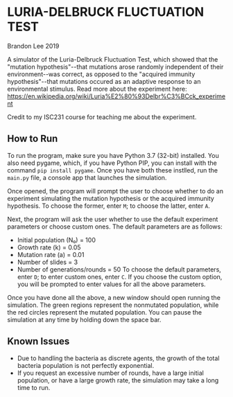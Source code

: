 # LURIA-DELBRUCK FLUCTUATION TEST
Brandon Lee 2019

A simulator of the Luria-Delbruck Fluctuation Test, which showed that the "mutation hypothesis"--that mutations arose randomly independent of their environment--was correct, as opposed to the "acquired immunity hypothesis"--that mutations occured as an adaptive response to an environmental stimulus. Read more about the experiment here: https://en.wikipedia.org/wiki/Luria%E2%80%93Delbr%C3%BCck_experiment

Credit to my ISC231 course for teaching me about the experiment.

## How to Run
To run the program, make sure you have Python 3.7 (32-bit) installed. You also need pygame, which, if you have Python PIP, you can install with the command `pip install pygame`. Once you have both these instlled, run the `main.py` file, a console app that launches the simulation.

Once opened, the program will prompt the user to choose whether to do an experiment simulating the mutation hypothesis or the acquired immunity hypothesis. To choose the former, enter `M`; to choose the latter, enter `A`.

Next, the program will ask the user whether to use the default experiment parameters or choose custom ones. The default parameters are as follows:
* Initial population (N₀) = 100
* Growth rate (k) = 0.05
* Mutation rate (a) = 0.01
* Number of slides = 3
* Number of generations/rounds = 50
To choose the default parameters, enter `D`; to enter custom ones, enter `C`. If you choose the custom option, you will be prompted to enter values for all the above parameters.

Once you have done all the above, a new window should open running the simulation. The green regions represent the nonmutated population, while the red circles represent the mutated population. You can pause the simulation at any time by holding down the space bar.

## Known Issues
* Due to handling the bacteria as discrete agents, the growth of the total bacteria population is not perfectly exponential.
* If you request an excessive number of rounds, have a large initial population, or have a large growth rate, the simulation may take a long time to run.
